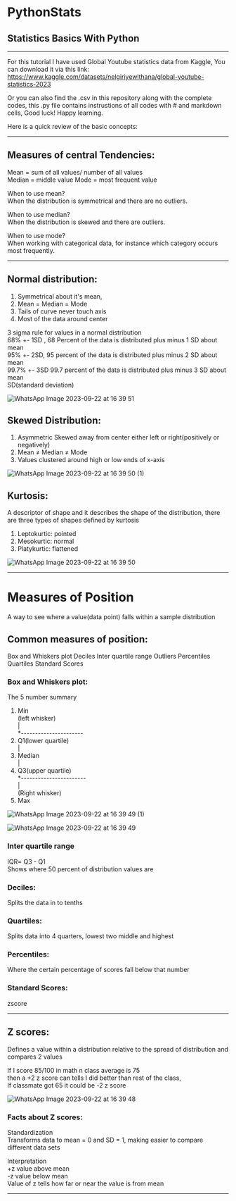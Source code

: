 # PythonStats
## Statistics Basics With Python   
-------------------------------------------------------------------------------------------------
For this tutorial I have used Global Youtube statistics data from Kaggle, You can download it via this link: https://www.kaggle.com/datasets/nelgiriyewithana/global-youtube-statistics-2023

Or you can also find the .csv in this repository along with the complete codes, this .py file contains instrustions of all codes with # and markdown cells, Good luck! Happy learning.

Here is a quick review of the basic concepts:     

***************************************************************************************************
## Measures of central Tendencies:
Mean   = sum of all values/ number of all values   
Median = middle value 
Mode   = most frequent value  

When to use mean?   
When the distribution is symmetrical and there are no outliers.   

When to use median?   
When the distribution is skewed and there are outliers.    

When to use mode?   
When working with categorical data, for instance which category occurs most frequently.   


-------------------------------------------------------------------------------------------------
## Normal distribution:    

1. Symmetrical about it's mean,    
2. Mean = Median = Mode    
3. Tails of curve never touch axis    
4. Most of the data around center    

3 sigma rule for values in a normal distribution     
68% +- 1SD , 68 Percent of the data is distributed plus minus 1 SD about mean  
95%  +- 2SD, 95 percent of the data is distributed plus minus 2 SD about mean  
99.7% +- 3SD  99.7 percent of the data is distributed plus minus 3 SD about mean  
SD(standard deviation)     

![WhatsApp Image 2023-09-22 at 16 39 51](https://github.com/huddaluni/PythonStats/assets/117635800/0a3a3cb4-f12e-48df-b2cd-7ecbb5705a32)     



## Skewed Distribution:   

1. Asymmetric Skewed away from center either left or right(positively or negatively)   
2. Mean ≠ Median ≠ Mode   
3. Values clustered around high or low ends of x-axis

![WhatsApp Image 2023-09-22 at 16 39 50 (1)](https://github.com/huddaluni/PythonStats/assets/117635800/39c16753-16b7-4c4f-8ae3-148f37b24e5a)    




## Kurtosis:

A descriptor of shape and it describes the shape of the distribution, there are three types of shapes defined by kurtosis
1. Leptokurtic: pointed   
2. Mesokurtic: normal   
3. Platykurtic: flattened


![WhatsApp Image 2023-09-22 at 16 39 50](https://github.com/huddaluni/PythonStats/assets/117635800/985e40cd-c5f2-451f-8495-a496d00a6213)    





-------------------------------------------------------------------------------------------------  

# Measures of Position 
A way to see where a value(data point) falls within a sample distribution

## Common measures of position:
Box and Whiskers plot
Deciles
Inter quartile range
Outliers
Percentiles
Quartiles
Standard Scores

### Box and Whiskers plot:
The 5 number summary  

1. Min     
(left whisker)   
|    
*----------------------   
 2. Q1(lower quartile)    
|    
3. Median   
|    
4. Q3(upper quartile)    
*-----------------------   
|    
(Right whisker)    
5. Max





![WhatsApp Image 2023-09-22 at 16 39 49 (1)](https://github.com/huddaluni/PythonStats/assets/117635800/0475d342-3b74-4c0f-bd4f-e2dabd7ac015)





![WhatsApp Image 2023-09-22 at 16 39 49](https://github.com/huddaluni/PythonStats/assets/117635800/0e23021c-0ee9-4e6a-a414-972e60ab49d0)   






### Inter quartile range   
IQR= Q3 - Q1     
Shows where 50 percent of distribution values are   

### Deciles:    
Splits the data in to tenths    
   
### Quartiles:   
Splits data into 4 quarters, lowest two middle and highest     
    
### Percentiles:    
Where the certain percentage of scores fall below that number   
    
### Standard Scores: 
zscore   


-------------------------------------------------------------------------------------------------

## Z scores:    
Defines a value within a distribution relative to the spread of distribution and compares 2 values   

If I score 85/100 in math n class average is 75   
then a +2 z score can tells I did better than rest of the class,   
If classmate got 65 it could be -2 z score   



![WhatsApp Image 2023-09-22 at 16 39 48](https://github.com/huddaluni/PythonStats/assets/117635800/60e14e23-ced9-437c-a757-5e4d25160840)   






### Facts about Z scores:   
Standardization   
Transforms data to mean = 0 and SD = 1, making easier to compare different data sets   

Interpretation   
+z value above mean   
-z value below mean   
Value of z tells how far or near the value is from mean   


-------------------------------------------------------------------------------------------------


